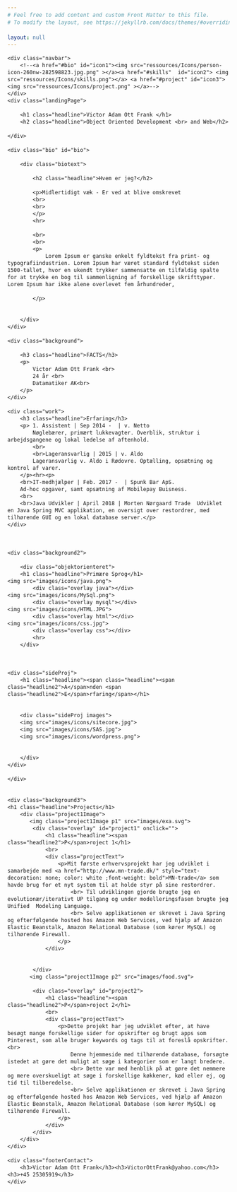 ```yaml
---
# Feel free to add content and custom Front Matter to this file.
# To modify the layout, see https://jekyllrb.com/docs/themes/#overriding-theme-defaults

layout: null
---
```


<html lang="en">
<head>
    <meta charset="UTF-8">
    <meta name='viewport'
          content='width=device-width, initial-scale=1.0, maximum-scale=1.0' />
    <title>Title</title>
    <link rel='stylesheet' href='css/style.css'/>


</head>
<body>

<div class='page'>

    <div class="navbar">
        <!--<a href="#bio" id="icon1"><img src="ressources/Icons/person-icon-260nw-282598823.jpg.png" ></a><a href="#skills"  id="icon2"> <img src="ressources/Icons/skills.png"></a> <a href="#project" id="icon3"><img src="ressources/Icons/project.png" ></a>-->
    </div>
    <div class="landingPage">

        <h1 class="headline">Victor Adam Ott Frank </h1>
        <h2 class="headline">Object Oriented Development <br> and Web</h2>

    </div>

    <div class="bio" id="bio">

        <div class="biotext">

            <h2 class="headline">Hvem er jeg?</h2>

            <p>Midlertidigt væk - Er ved at blive omskrevet
            <br>
            <br>
            </p>
            <hr>

            <br>
            <br>
            <p>
                Lorem Ipsum er ganske enkelt fyldtekst fra print- og typografiindustrien. Lorem Ipsum har været standard fyldtekst siden 1500-tallet, hvor en ukendt trykker sammensatte en tilfældig spalte for at trykke en bog til sammenligning af forskellige skrifttyper. Lorem Ipsum har ikke alene overlevet fem århundreder,

            </p>


        </div>
    </div>

    <div class="background">

        <h3 class="headline">FACTS</h3>
        <p>
            Victor Adam Ott Frank <br>
            24 år <br>
            Datamatiker AK<br>
        </p>
    </div>

    <div class="work">
        <h3 class="headline">Erfaring</h3>
        <p> 1. Assistent | Sep 2014 -  | v. Netto
            Nøglebærer, primært lukkevagter. Overblik, struktur i arbejdsgangene og lokal ledelse af aftenhold.
            <br>
            <br>Lageransvarlig | 2015 | v. Aldo
            Lageransvarlig v. Aldo i Rødovre. Optælling, opsætning og kontrol af varer.
        </p><hr><p>
        <br>IT-medhjælper | Feb. 2017 -  | Spunk Bar ApS.
        Ad-hoc opgaver, samt opsætning af Mobilepay Buisness.
        <br>
        <br>Java Udvikler | April 2018 | Morten Nørgaard Trade  Udviklet en Java Spring MVC applikation, en oversigt over restordrer, med tilhørende GUI og en lokal database server.</p>
    </div>



    <div class="background2">

        <div class="objektorienteret">
        <h1 class="headline">Primære Sprog</h1>
    <img src="images/icons/java.png">
            <div class="overlay java"></div>
    <img src="images/icons/MySql.png">
            <div class="overlay mysql"></div>
    <img src="images/icons/HTML.JPG">
            <div class="overlay html"></div>
    <img src="images/icons/css.jpg">
            <div class="overlay css"></div>
            <hr>
        </div>



    <div class="sideProj">
        <h1 class="headline"><span class="headline"><span class="headline2">A</span>nden <span class="headline2">E</span>rfaring</span></h1>


        <div class="sideProj images">
        <img src="images/icons/sitecore.jpg">
        <img src="images/icons/SAS.jpg">
        <img src="images/icons/wordpress.png">


        </div>
    </div>

    </div>


    <div class="background3">
    <h1 class="headline">Projects</h1>
        <div class="project1Image">
           <img class="project1Image p1" src="images/exa.svg">
            <div class="overlay" id="project1" onclick="">
                <h1 class="headline"><span class="headline2">P</span>roject 1</h1>
                <br>
                <div class="projectText">
                    <p>Mit første erhvervsprojekt har jeg udviklet i samarbejde med <a href="http://www.mn-trade.dk/" style="text-decoration: none; color: white ;font-weight: bold">MN-trade</a> som havde brug for et nyt system til at holde styr på sine restordrer.
                        <br> Til udviklingen gjorde brugte jeg en evolutionær/iterativt UP tilgang og under modelleringsfasen brugte jeg Unified  Modeling Language.
                        <br> Selve applikationen er skrevet i Java Spring og efterfølgende hosted hos Amazon Web Services, ved hjælp af Amazon Elastic Beanstalk, Amazon Relational Database (som kører MySQL) og tilhørende Firewall.
                    </p>
                </div>


            </div>
           <img class="project1Image p2" src="images/food.svg">

            <div class="overlay" id="project2">
                <h1 class="headline"><span class="headline2">P</span>roject 2</h1>
                <br>
                <div class="projectText">
                    <p>Dette projekt har jeg udviklet efter, at have besøgt mange forskellige sider for opskrifter og brugt apps som Pinterest, som alle bruger keywords og tags til at foreslå opskrifter.<br>
                        Denne hjemmeside med tilhørende database, forsøgte istedet at gøre det muligt at søge i kategorier som er langt bredere.
                        <br> Dette var med henblik på at gøre det nemmere og mere overskueligt at søge i forskellige køkkener, kød eller ej, og tid til tilberedelse.
                        <br> Selve applikationen er skrevet i Java Spring og efterfølgende hosted hos Amazon Web Services, ved hjælp af Amazon Elastic Beanstalk, Amazon Relational Database (som kører MySQL) og tilhørende Firewall.
                    </p>
                </div>
            </div>
        </div>
    </div>

    <div class="footerContact">
        <h3>Victor Adam Ott Frank</h3><h3>VictorOttFrank@yahoo.com</h3><h3>+45 25305919</h3>
    </div>

</div>


</body>
</html>